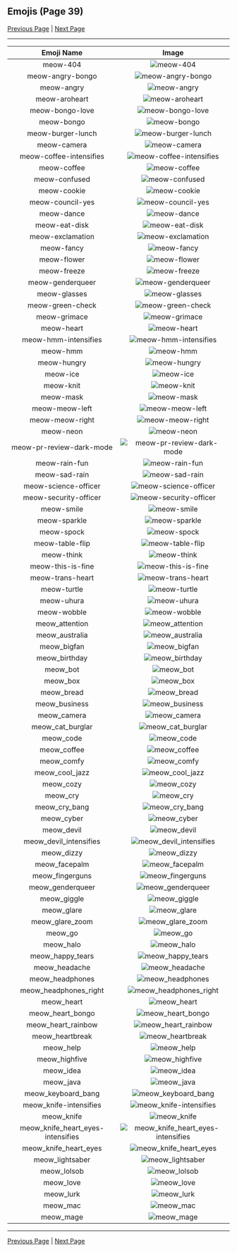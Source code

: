 
## Emojis (Page 39)

[Previous Page](/docs/rc/page-m-0038.md)
  | [Next Page](/docs/rc/page-m-0040.md)

<hr />

|Emoji Name|Image|
| :-: | :-: |
|meow-404| ![meow-404](/emojis/rc/meow-404.png)|
|meow-angry-bongo| ![meow-angry-bongo](/emojis/rc/meow-angry-bongo.gif)|
|meow-angry| ![meow-angry](/emojis/rc/meow-angry.png)|
|meow-aroheart| ![meow-aroheart](/emojis/rc/meow-aroheart.png)|
|meow-bongo-love| ![meow-bongo-love](/emojis/rc/meow-bongo-love.gif)|
|meow-bongo| ![meow-bongo](/emojis/rc/meow-bongo.gif)|
|meow-burger-lunch| ![meow-burger-lunch](/emojis/rc/meow-burger-lunch.png)|
|meow-camera| ![meow-camera](/emojis/rc/meow-camera.png)|
|meow-coffee-intensifies| ![meow-coffee-intensifies](/emojis/rc/meow-coffee-intensifies.gif)|
|meow-coffee| ![meow-coffee](/emojis/rc/meow-coffee.png)|
|meow-confused| ![meow-confused](/emojis/rc/meow-confused.png)|
|meow-cookie| ![meow-cookie](/emojis/rc/meow-cookie.png)|
|meow-council-yes| ![meow-council-yes](/emojis/rc/meow-council-yes.png)|
|meow-dance| ![meow-dance](/emojis/rc/meow-dance.gif)|
|meow-eat-disk| ![meow-eat-disk](/emojis/rc/meow-eat-disk.png)|
|meow-exclamation| ![meow-exclamation](/emojis/rc/meow-exclamation.png)|
|meow-fancy| ![meow-fancy](/emojis/rc/meow-fancy.png)|
|meow-flower| ![meow-flower](/emojis/rc/meow-flower.png)|
|meow-freeze| ![meow-freeze](/emojis/rc/meow-freeze.png)|
|meow-genderqueer| ![meow-genderqueer](/emojis/rc/meow-genderqueer.png)|
|meow-glasses| ![meow-glasses](/emojis/rc/meow-glasses.png)|
|meow-green-check| ![meow-green-check](/emojis/rc/meow-green-check.png)|
|meow-grimace| ![meow-grimace](/emojis/rc/meow-grimace.png)|
|meow-heart| ![meow-heart](/emojis/rc/meow-heart.png)|
|meow-hmm-intensifies| ![meow-hmm-intensifies](/emojis/rc/meow-hmm-intensifies.gif)|
|meow-hmm| ![meow-hmm](/emojis/rc/meow-hmm.png)|
|meow-hungry| ![meow-hungry](/emojis/rc/meow-hungry.gif)|
|meow-ice| ![meow-ice](/emojis/rc/meow-ice.png)|
|meow-knit| ![meow-knit](/emojis/rc/meow-knit.png)|
|meow-mask| ![meow-mask](/emojis/rc/meow-mask.png)|
|meow-meow-left| ![meow-meow-left](/emojis/rc/meow-meow-left.gif)|
|meow-meow-right| ![meow-meow-right](/emojis/rc/meow-meow-right.gif)|
|meow-neon| ![meow-neon](/emojis/rc/meow-neon.png)|
|meow-pr-review-dark-mode| ![meow-pr-review-dark-mode](/emojis/rc/meow-pr-review-dark-mode.png)|
|meow-rain-fun| ![meow-rain-fun](/emojis/rc/meow-rain-fun.gif)|
|meow-sad-rain| ![meow-sad-rain](/emojis/rc/meow-sad-rain.gif)|
|meow-science-officer| ![meow-science-officer](/emojis/rc/meow-science-officer.png)|
|meow-security-officer| ![meow-security-officer](/emojis/rc/meow-security-officer.png)|
|meow-smile| ![meow-smile](/emojis/rc/meow-smile.png)|
|meow-sparkle| ![meow-sparkle](/emojis/rc/meow-sparkle.gif)|
|meow-spock| ![meow-spock](/emojis/rc/meow-spock.png)|
|meow-table-flip| ![meow-table-flip](/emojis/rc/meow-table-flip.png)|
|meow-think| ![meow-think](/emojis/rc/meow-think.png)|
|meow-this-is-fine| ![meow-this-is-fine](/emojis/rc/meow-this-is-fine.png)|
|meow-trans-heart| ![meow-trans-heart](/emojis/rc/meow-trans-heart.png)|
|meow-turtle| ![meow-turtle](/emojis/rc/meow-turtle.png)|
|meow-uhura| ![meow-uhura](/emojis/rc/meow-uhura.png)|
|meow-wobble| ![meow-wobble](/emojis/rc/meow-wobble.gif)|
|meow_attention| ![meow_attention](/emojis/rc/meow_attention.png)|
|meow_australia| ![meow_australia](/emojis/rc/meow_australia.png)|
|meow_bigfan| ![meow_bigfan](/emojis/rc/meow_bigfan.png)|
|meow_birthday| ![meow_birthday](/emojis/rc/meow_birthday.png)|
|meow_bot| ![meow_bot](/emojis/rc/meow_bot.png)|
|meow_box| ![meow_box](/emojis/rc/meow_box.png)|
|meow_bread| ![meow_bread](/emojis/rc/meow_bread.gif)|
|meow_business| ![meow_business](/emojis/rc/meow_business.png)|
|meow_camera| ![meow_camera](/emojis/rc/meow_camera.png)|
|meow_cat_burglar| ![meow_cat_burglar](/emojis/rc/meow_cat_burglar.png)|
|meow_code| ![meow_code](/emojis/rc/meow_code.gif)|
|meow_coffee| ![meow_coffee](/emojis/rc/meow_coffee.png)|
|meow_comfy| ![meow_comfy](/emojis/rc/meow_comfy.png)|
|meow_cool_jazz| ![meow_cool_jazz](/emojis/rc/meow_cool_jazz.png)|
|meow_cozy| ![meow_cozy](/emojis/rc/meow_cozy.png)|
|meow_cry| ![meow_cry](/emojis/rc/meow_cry.png)|
|meow_cry_bang| ![meow_cry_bang](/emojis/rc/meow_cry_bang.gif)|
|meow_cyber| ![meow_cyber](/emojis/rc/meow_cyber.png)|
|meow_devil| ![meow_devil](/emojis/rc/meow_devil.png)|
|meow_devil_intensifies| ![meow_devil_intensifies](/emojis/rc/meow_devil_intensifies.gif)|
|meow_dizzy| ![meow_dizzy](/emojis/rc/meow_dizzy.png)|
|meow_facepalm| ![meow_facepalm](/emojis/rc/meow_facepalm.png)|
|meow_fingerguns| ![meow_fingerguns](/emojis/rc/meow_fingerguns.png)|
|meow_genderqueer| ![meow_genderqueer](/emojis/rc/meow_genderqueer.png)|
|meow_giggle| ![meow_giggle](/emojis/rc/meow_giggle.png)|
|meow_glare| ![meow_glare](/emojis/rc/meow_glare.png)|
|meow_glare_zoom| ![meow_glare_zoom](/emojis/rc/meow_glare_zoom.gif)|
|meow_go| ![meow_go](/emojis/rc/meow_go.png)|
|meow_halo| ![meow_halo](/emojis/rc/meow_halo.png)|
|meow_happy_tears| ![meow_happy_tears](/emojis/rc/meow_happy_tears.png)|
|meow_headache| ![meow_headache](/emojis/rc/meow_headache.png)|
|meow_headphones| ![meow_headphones](/emojis/rc/meow_headphones.png)|
|meow_headphones_right| ![meow_headphones_right](/emojis/rc/meow_headphones_right.png)|
|meow_heart| ![meow_heart](/emojis/rc/meow_heart.png)|
|meow_heart_bongo| ![meow_heart_bongo](/emojis/rc/meow_heart_bongo.gif)|
|meow_heart_rainbow| ![meow_heart_rainbow](/emojis/rc/meow_heart_rainbow.gif)|
|meow_heartbreak| ![meow_heartbreak](/emojis/rc/meow_heartbreak.gif)|
|meow_help| ![meow_help](/emojis/rc/meow_help.png)|
|meow_highfive| ![meow_highfive](/emojis/rc/meow_highfive.png)|
|meow_idea| ![meow_idea](/emojis/rc/meow_idea.png)|
|meow_java| ![meow_java](/emojis/rc/meow_java.png)|
|meow_keyboard_bang| ![meow_keyboard_bang](/emojis/rc/meow_keyboard_bang.gif)|
|meow_knife-intensifies| ![meow_knife-intensifies](/emojis/rc/meow_knife-intensifies.gif)|
|meow_knife| ![meow_knife](/emojis/rc/meow_knife.png)|
|meow_knife_heart_eyes-intensifies| ![meow_knife_heart_eyes-intensifies](/emojis/rc/meow_knife_heart_eyes-intensifies.gif)|
|meow_knife_heart_eyes| ![meow_knife_heart_eyes](/emojis/rc/meow_knife_heart_eyes.png)|
|meow_lightsaber| ![meow_lightsaber](/emojis/rc/meow_lightsaber.png)|
|meow_lolsob| ![meow_lolsob](/emojis/rc/meow_lolsob.png)|
|meow_love| ![meow_love](/emojis/rc/meow_love.png)|
|meow_lurk| ![meow_lurk](/emojis/rc/meow_lurk.gif)|
|meow_mac| ![meow_mac](/emojis/rc/meow_mac.png)|
|meow_mage| ![meow_mage](/emojis/rc/meow_mage.png)|

<hr/>

[Previous Page](/docs/rc/page-m-0038.md)
  | [Next Page](/docs/rc/page-m-0040.md)